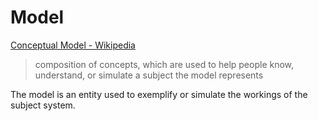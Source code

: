 # Model

[Conceptual Model - Wikipedia](https://en.wikipedia.org/wiki/Conceptual_model)

> composition of concepts, which are used to help people know, understand, or simulate a subject the model represents

The model is an entity used to exemplify or simulate the workings of the subject system.
